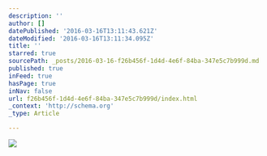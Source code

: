 ```yaml
---
description: ''
author: []
datePublished: '2016-03-16T13:11:43.621Z'
dateModified: '2016-03-16T13:11:34.095Z'
title: ''
starred: true
sourcePath: _posts/2016-03-16-f26b456f-1d4d-4e6f-84ba-347e5c7b999d.md
published: true
inFeed: true
hasPage: true
inNav: false
url: f26b456f-1d4d-4e6f-84ba-347e5c7b999d/index.html
_context: 'http://schema.org'
_type: Article

---
```

![](https://the-grid-user-content.s3-us-west-2.amazonaws.com/826e899c-5395-44c0-b1e8-7d576cd64e40.png)